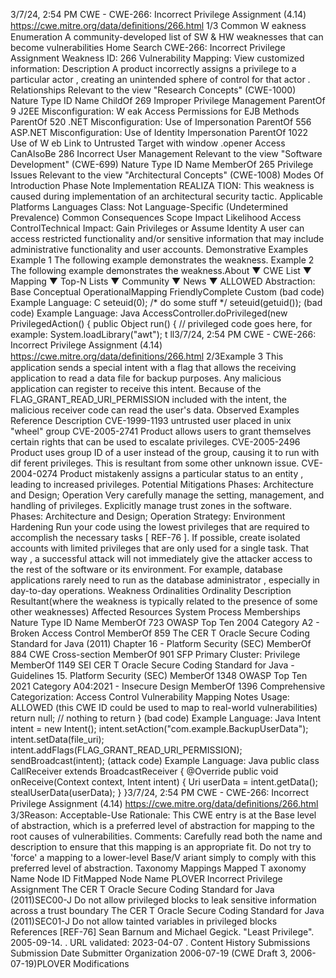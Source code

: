 3/7/24, 2:54 PM CWE - CWE-266: Incorrect Privilege Assignment (4.14)
https://cwe.mitre.org/data/deﬁnitions/266.html 1/3
Common W eakness Enumeration
A community-developed list of SW & HW weaknesses that can become
vulnerabilities
Home Search
CWE-266: Incorrect Privilege Assignment
Weakness ID: 266
Vulnerability Mapping: 
View customized information:
 Description
A product incorrectly assigns a privilege to a particular actor , creating an unintended sphere of control for that actor .
 Relationships
 Relevant to the view "Research Concepts" (CWE-1000)
Nature Type ID Name
ChildOf 269 Improper Privilege Management
ParentOf 9 J2EE Misconfiguration: W eak Access Permissions for EJB Methods
ParentOf 520 .NET Misconfiguration: Use of Impersonation
ParentOf 556 ASP.NET Misconfiguration: Use of Identity Impersonation
ParentOf 1022 Use of W eb Link to Untrusted Target with window .opener Access
CanAlsoBe 286 Incorrect User Management
 Relevant to the view "Software Development" (CWE-699)
Nature Type ID Name
MemberOf 265 Privilege Issues
 Relevant to the view "Architectural Concepts" (CWE-1008)
 Modes Of Introduction
Phase Note
Implementation REALIZA TION: This weakness is caused during implementation of an architectural security tactic.
 Applicable Platforms
Languages
Class: Not Language-Specific (Undetermined Prevalence)
 Common Consequences
Scope Impact Likelihood
Access ControlTechnical Impact: Gain Privileges or Assume Identity
A user can access restricted functionality and/or sensitive information that may include
administrative functionality and user accounts.
 Demonstrative Examples
Example 1
The following example demonstrates the weakness.
Example 2
The following example demonstrates the weakness.About ▼ CWE List ▼ Mapping ▼ Top-N Lists ▼ Community ▼ News ▼
ALLOWED
Abstraction: Base
Conceptual OperationalMapping
FriendlyComplete Custom
(bad code) Example Language: C 
seteuid(0);
/\* do some stuff \*/
seteuid(getuid());
(bad code) Example Language: Java 
AccessController.doPrivileged(new PrivilegedAction() {
public Object run() {
// privileged code goes here, for example:
System.loadLibrary("awt");
t ll3/7/24, 2:54 PM CWE - CWE-266: Incorrect Privilege Assignment (4.14)
https://cwe.mitre.org/data/deﬁnitions/266.html 2/3Example 3
This application sends a special intent with a flag that allows the receiving application to read a data file for backup purposes.
Any malicious application can register to receive this intent. Because of the FLAG\_GRANT\_READ\_URI\_PERMISSION included with
the intent, the malicious receiver code can read the user's data.
 Observed Examples
Reference Description
CVE-1999-1193 untrusted user placed in unix "wheel" group
CVE-2005-2741 Product allows users to grant themselves certain rights that can be used to escalate privileges.
CVE-2005-2496 Product uses group ID of a user instead of the group, causing it to run with dif ferent privileges. This is
resultant from some other unknown issue.
CVE-2004-0274 Product mistakenly assigns a particular status to an entity , leading to increased privileges.
 Potential Mitigations
Phases: Architecture and Design; Operation
Very carefully manage the setting, management, and handling of privileges. Explicitly manage trust zones in the software.
Phases: Architecture and Design; Operation
Strategy: Environment Hardening
Run your code using the lowest privileges that are required to accomplish the necessary tasks [ REF-76 ]. If possible, create
isolated accounts with limited privileges that are only used for a single task. That way , a successful attack will not immediately
give the attacker access to the rest of the software or its environment. For example, database applications rarely need to run as
the database administrator , especially in day-to-day operations.
 Weakness Ordinalities
Ordinality Description
Resultant(where the weakness is typically related to the presence of some other weaknesses)
 Affected Resources
System Process
 Memberships
Nature Type ID Name
MemberOf 723 OWASP Top Ten 2004 Category A2 - Broken Access Control
MemberOf 859 The CER T Oracle Secure Coding Standard for Java (2011) Chapter 16 - Platform Security
(SEC)
MemberOf 884 CWE Cross-section
MemberOf 901 SFP Primary Cluster: Privilege
MemberOf 1149 SEI CER T Oracle Secure Coding Standard for Java - Guidelines 15. Platform Security (SEC)
MemberOf 1348 OWASP Top Ten 2021 Category A04:2021 - Insecure Design
MemberOf 1396 Comprehensive Categorization: Access Control
 Vulnerability Mapping Notes
Usage: ALLOWED (this CWE ID could be used to map to real-world vulnerabilities)
return null;
// nothing to return
}
(bad code) Example Language: Java 
Intent intent = new Intent();
intent.setAction("com.example.BackupUserData");
intent.setData(file\_uri);
intent.addFlags(FLAG\_GRANT\_READ\_URI\_PERMISSION);
sendBroadcast(intent);
(attack code) Example Language: Java 
public class CallReceiver extends BroadcastReceiver {
@Override
public void onReceive(Context context, Intent intent) {
Uri userData = intent.getData();
stealUserData(userData);
}
}3/7/24, 2:54 PM CWE - CWE-266: Incorrect Privilege Assignment (4.14)
https://cwe.mitre.org/data/deﬁnitions/266.html 3/3Reason: Acceptable-Use
Rationale:
This CWE entry is at the Base level of abstraction, which is a preferred level of abstraction for mapping to the root causes of
vulnerabilities.
Comments:
Carefully read both the name and description to ensure that this mapping is an appropriate fit. Do not try to 'force' a mapping to a
lower-level Base/V ariant simply to comply with this preferred level of abstraction.
 Taxonomy Mappings
Mapped T axonomy Name Node ID FitMapped Node Name
PLOVER Incorrect Privilege Assignment
The CER T Oracle Secure
Coding Standard for Java
(2011)SEC00-J Do not allow privileged blocks to leak sensitive information across a trust
boundary
The CER T Oracle Secure
Coding Standard for Java
(2011)SEC01-J Do not allow tainted variables in privileged blocks
 References
[REF-76] Sean Barnum and Michael Gegick. "Least Privilege". 2005-09-14.
. URL
validated: 2023-04-07 .
 Content History
 Submissions
Submission Date Submitter Organization
2006-07-19
(CWE Draft 3, 2006-07-19)PLOVER
 Modifications